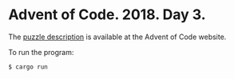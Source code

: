 # Advent of Code.  2018.  Day 3.

The [puzzle description](https://adventofcode.com/2018/day/3) is available at the Advent of Code website.

To run the program:

```
$ cargo run
```